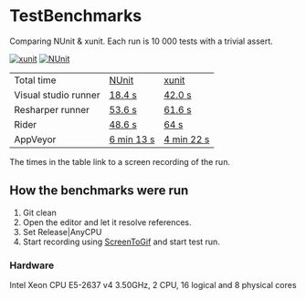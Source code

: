 # TestBenchmarks
Comparing NUnit &amp; xunit. Each run is 10 000 tests with a trivial assert.

[![xunit](https://ci.appveyor.com/api/projects/status/2xikxwbm422fxys9/branch/XUnit?svg=true)](https://ci.appveyor.com/project/JohanLarsson/testbenchmarks/branch/XUnit)
[![NUnit](https://ci.appveyor.com/api/projects/status/2xikxwbm422fxys9/branch/NUnit?svg=true)](https://ci.appveyor.com/project/JohanLarsson/testbenchmarks/branch/NUnit)

<table>
  <tr>
    <td>Total time</td>
    <td><a href="https://www.nuget.org/packages/NUnit/3.10.1">NUnit</a></td>
    <td><a href="https://www.nuget.org/packages/xunit/2.3.1">xunit</a></td>
  </tr>
  <tr>
    <td>Visual studio runner</td>
    <td><a href="https://user-images.githubusercontent.com/1640096/39966263-1b430cb0-56a9-11e8-9917-c9aa8b5ed1b8.gif">18.4 s</a></td>
    <td><a href="https://user-images.githubusercontent.com/1640096/39966274-57c66984-56a9-11e8-8818-0515e68f2d42.gif">42.0 s</a></td>
  </tr>
  <tr>
    <td>Resharper runner</td>
    <td><a href="https://user-images.githubusercontent.com/1640096/39966289-8ab128c0-56a9-11e8-9718-828d5f557223.gif">53.6 s</a></td>
    <td><a href="https://user-images.githubusercontent.com/1640096/39966295-b5fb89d0-56a9-11e8-85bc-a24b4bfc31ad.gif">61.6 s</a></td>
  </tr>
  <tr>
    <td>Rider</td>
    <td><a href="https://user-images.githubusercontent.com/1640096/39966305-ee1cb2a8-56a9-11e8-9e9e-06927cf505ac.gif">48.6 s</a></td>
    <td><a href="https://user-images.githubusercontent.com/1640096/39966313-0c775064-56aa-11e8-88d3-d3cec499c431.gif">64 s</a></td>
  </tr>
  <tr>
    <td>AppVeyor</td>
    <td><a href="https://ci.appveyor.com/project/JohanLarsson/testbenchmarks/build/1.0.7">6 min 13 s</a></td>
    <td><a href="https://ci.appveyor.com/project/JohanLarsson/testbenchmarks/build/1.0.6">4 min 22 s</a></td>
  </tr>    
<table>

The times in the table link to a screen recording of the run.

## How the benchmarks were run
1. Git clean
2. Open the editor and let it resolve references.
3. Set Release|AnyCPU
4. Start recording using [ScreenToGif](http://www.screentogif.com/) and start test run.

### Hardware
Intel Xeon CPU E5-2637 v4 3.50GHz, 2 CPU, 16 logical and 8 physical cores

